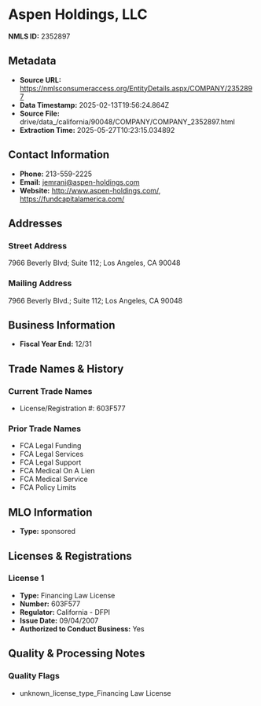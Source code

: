 # Aspen Holdings, LLC

**NMLS ID:** 2352897

## Metadata
- **Source URL:** https://nmlsconsumeraccess.org/EntityDetails.aspx/COMPANY/2352897
- **Data Timestamp:** 2025-02-13T19:56:24.864Z
- **Source File:** drive/data_/california/90048/COMPANY/COMPANY_2352897.html
- **Extraction Time:** 2025-05-27T10:23:15.034892

## Contact Information
- **Phone:** 213-559-2225
- **Email:** jemrani@aspen-holdings.com
- **Website:** http://www.aspen-holdings.com/, https://fundcapitalamerica.com/

## Addresses
### Street Address
7966 Beverly Blvd; Suite 112; Los Angeles, CA 90048

### Mailing Address
7966 Beverly Blvd.; Suite 112; Los Angeles, CA 90048

## Business Information
- **Fiscal Year End:** 12/31

## Trade Names & History
### Current Trade Names
- License/Registration #: 603F577

### Prior Trade Names
- FCA Legal Funding
- FCA Legal Services
- FCA Legal Support
- FCA Medical On A Lien
- FCA Medical Service
- FCA Policy Limits

## MLO Information
- **Type:** sponsored

## Licenses & Registrations

### License 1
- **Type:** Financing Law License
- **Number:** 603F577
- **Regulator:** California - DFPI
- **Issue Date:** 09/04/2007
- **Authorized to Conduct Business:** Yes

## Quality & Processing Notes
### Quality Flags
- unknown_license_type_Financing Law License
